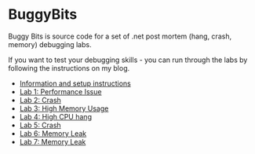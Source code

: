 # BuggyBits

Buggy Bits is source code for a set of .net post mortem (hang, crash, memory) debugging labs.

If you want to test your debugging skills - you can run through the labs by following the instructions on my blog.

- [Information and setup instructions](https://www.tessferrandez.com/blog/2008/02/04/debugging-demos-setup-instructions.html)
- [Lab 1: Performance Issue](https://www.tessferrandez.com/blog/2008/02/04/net-debugging-demos-lab-1.html)
- [Lab 2: Crash](https://www.tessferrandez.com/blog/2008/02/08/net-debugging-demos-lab-2.html)
- [Lab 3: High Memory Usage](https://www.tessferrandez.com/blog/2008/02/15/net-debugging-demos-lab-3.html)
- [Lab 4: High CPU hang](https://www.tessferrandez.com/blog/2008/02/22/net-debugging-demos-lab-4.html)
- [Lab 5: Crash](https://www.tessferrandez.com/blog/2008/03/05/net-debugging-demos-lab-5.html)
- [Lab 6: Memory Leak](https://www.tessferrandez.com/blog/2008/03/17/net-debugging-demos-lab-6.html)
- [Lab 7: Memory Leak](https://www.tessferrandez.com/blog/2008/03/25/net-debugging-demos-lab-7.html)
